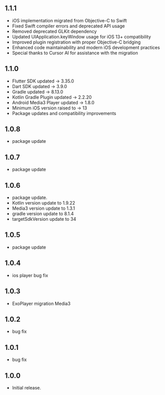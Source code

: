 ## 1.1.1

* iOS implementation migrated from Objective-C to Swift
* Fixed Swift compiler errors and deprecated API usage
* Removed deprecated GLKit dependency
* Updated UIApplication.keyWindow usage for iOS 13+ compatibility
* Improved plugin registration with proper Objective-C bridging
* Enhanced code maintainability and modern iOS development practices
* Special thanks to Cursor AI for assistance with the migration

## 1.1.0

* Flutter SDK updated → 3.35.0
* Dart SDK updated → 3.9.0
* Gradle updated → 8.13.0
* Kotlin Gradle Plugin updated → 2.2.20
* Android Media3 Player updated → 1.8.0
* Minimum iOS version raised to → 13
* Package updates and compatibility improvements

## 1.0.8

* package update

## 1.0.7

* package update

## 1.0.6

* package update.
* Kotlin version update to 1.9.22
* Media3 version update to 1.3.1
* gradle version update to 8.1.4
* targetSdkVersion update to 34

## 1.0.5

* package update

## 1.0.4

* ios player bug fix

## 1.0.3

* ExoPlayer migration Media3

## 1.0.2

* bug fix

## 1.0.1

* bug fix

## 1.0.0

* Initial release.
